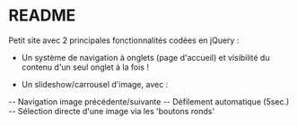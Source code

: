 # README

Petit site avec 2 principales fonctionnalités codées en jQuery :

* Un système de navigation à onglets (page d'accueil)
et visibilité du contenu d'un seul onglet à la fois !

* Un slideshow/carrousel d'image, avec :

-- Navigation image précédente/suivante
-- Défilement automatique (5sec.)
-- Sélection directe d'une image via les 'boutons ronds' 
